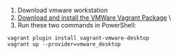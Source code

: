 1) Download vmware workstation
2) <a href=https://developer.hashicorp.com/vagrant/install/vmware>Download and install the VMWare Vagrant Package</a> \
3) Run these two commands in PowerShell:
```
vagrant plugin install vagrant-vmware-desktop
vagrant up --provider=vmware_desktop
```

